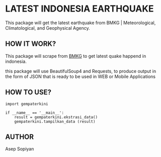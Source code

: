 # LATEST INDONESIA EARTHQUAKE
This package will get the latest earthquake from BMKG | Meteorological, Climatological, and Geophysical Agency.

## HOW IT WORK?
This package will scrape from [BMKG](https://www.bmkg.go.id/) to get latest quake happend in indonesia.

this package will use BeautifulSoup4 and Requests, to produce output in the form of JSON that is ready to be used in WEB or Mobile Applications

## HOW TO USE?
```
import gempaterkini

if __name__ == '__main__':
    result = gempaterkini.ekstrasi_data()
    gempaterkini.tampilkan_data (result) 
```

## AUTHOR
Asep Sopiyan